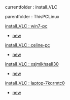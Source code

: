 currentfolder : install_VLC

parentfolder : ThisPCLinux

[install_VLC : win7-pc](http://win7-pc/doc/files/ThisPCLinux/install_VLC/open-command-prompt-here.html)
- [new](http://win7-pc/doc/files/common/prompt-action.php?rawdisplay=1&HOME_DIRECTORY=C:/UniServer/www/doc/files/ThisPCLinux/install_VLC&cmd=c:/UniServer/www/doc/files/common/open_command_files/overwritenew.bat)

[install_VLC : celine-pc](http://celine-pc/doc/files/ThisPCLinux/install_VLC/open-command-prompt-here.html)
- [new](http://celine-pc/doc/files/common/prompt-action.php?rawdisplay=1&HOME_DIRECTORY=C:/UniServer/www/doc/files/ThisPCLinux/install_VLC&cmd=c:/UniServer/www/doc/files/common/open_command_files/overwritenew.bat)

[install_VLC : xsjmikhaell30](http://xsjmikhaell30/doc/files/ThisPCLinux/install_VLC/open-command-prompt-here.html)
- [new](http://xsjmikhaell30/doc/files/common/prompt-action.php?rawdisplay=1&HOME_DIRECTORY=C:/UniServer/www/doc/files/ThisPCLinux/install_VLC&cmd=c:/UniServer/www/doc/files/common/open_command_files/overwritenew.bat)

[install_VLC : laptop-7kqrmtc0](http://laptop-7kqrmtc0/doc/files/ThisPCLinux/install_VLC/open-command-prompt-here.html)
- [new](http://laptop-7kqrmtc0/doc/files/common/prompt-action.php?rawdisplay=1&HOME_DIRECTORY=C:/UniServer/www/doc/files/ThisPCLinux/install_VLC&cmd=c:/UniServer/www/doc/files/common/open_command_files/overwritenew.bat)


